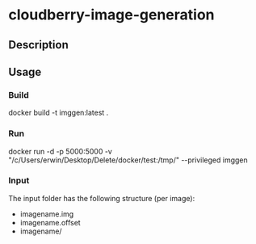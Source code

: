 # cloudberry-image-generation

## Description

## Usage

### Build
docker build -t imggen:latest .

### Run
docker run -d -p 5000:5000 -v "/c/Users/erwin/Desktop/Delete/docker/test:/tmp/" --privileged imggen

### Input
The input folder has the following structure (per image):
* imagename.img
* imagename.offset
* imagename/

